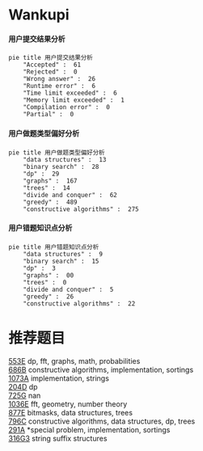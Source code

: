 # Wankupi

<!-- tabs:start -->



#### **用户提交结果分析**

```mermaid
pie title 用户提交结果分析
    "Accepted" :  61
    "Rejected" :  0
    "Wrong answer" :  26
    "Runtime error" :  6
    "Time limit exceeded" :  6
    "Memory limit exceeded" :  1
    "Compilation error" :  0
    "Partial" :  0
```

#### **用户做题类型偏好分析**

```mermaid
pie title 用户做题类型偏好分析
    "data structures" :  13
    "binary search" :  28
    "dp" :  29
    "graphs" :  167
    "trees" :  14
    "divide and conquer" :  62
    "greedy" :  489
    "constructive algorithms" :  275
```
#### **用户错题知识点分析**

```mermaid
pie title 用户错题知识点分析
    "data structures" :  9
    "binary search" :  15
    "dp" :  3
    "graphs" :  00
    "trees" :  0
    "divide and conquer" :  5
    "greedy" :  26
    "constructive algorithms" :  22
```



<!-- tabs:end -->
# 推荐题目
[553E](https://codeforces.com/contest/553/problem/E)		dp,
                        fft,
                        graphs,
                        math,
                        probabilities		  
[686B](https://codeforces.com/contest/686/problem/B)		constructive algorithms,
                        implementation,
                        sortings		  
[1073A](https://codeforces.com/contest/1073/problem/A)		implementation,
                        strings		  
[204D](https://codeforces.com/contest/204/problem/D)		dp		  
[725G](https://codeforces.com/contest/725/problem/G)		nan		  
[1036E](https://codeforces.com/contest/1036/problem/E)		fft,
                        geometry,
                        number theory		  
[877E](https://codeforces.com/contest/877/problem/E)		bitmasks,
                        data structures,
                        trees		  
[796C](https://codeforces.com/contest/796/problem/C)		constructive algorithms,
                        data structures,
                        dp,
                        trees		  
[291A](https://codeforces.com/contest/291/problem/A)		*special problem,
                        implementation,
                        sortings		  
[316G3](https://codeforces.com/contest/316G/problem/3)		string suffix structures		  
